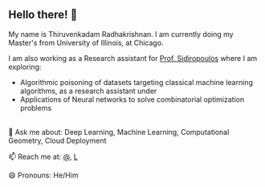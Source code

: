 

## Hello there! 👋

My name is Thiruvenkadam Radhakrishnan. I am currently doing my Master's from University of Illinois, at Chicago. 

I am also working as a Research assistant for [Prof. Sidiropoulos](https://sidiropo.people.uic.edu/) where I am exploring:
- Algorithmic poisoning of datasets targeting classical machine learning algorithms, as a research assistant under 
- Applications of Neural networks to solve combinatorial optimization problems


 \
 💬 Ask me about:  Deep Learning, Machine Learning, Computational Geometry, Cloud Deployment
 
 📫 Reach me at: [@](mailto:srthiruvenkadam@gmail.com), [L](https://www.linkedin.com/in/srthiruvenkadam/)
 
 😄 Pronouns: He/Him	




